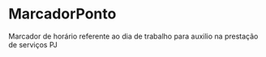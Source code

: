 # MarcadorPonto
Marcador de horário referente ao dia de trabalho para auxilio na prestação de serviços PJ
